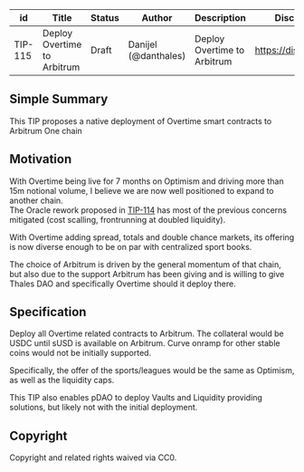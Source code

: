 | id | Title | Status | Author | Description | Discussions to | Created |
| ----------- | ----------- | ----------- | ----------- | ----------- | ----------- | ----------- |
| TIP-115 | Deploy Overtime to Arbitrum | Draft | Danijel (@danthales) |  Deploy Overtime to Arbitrum| https://discord.gg/thales | 2022-12-17
 
## Simple Summary

This TIP proposes a native deployment of Overtime smart contracts to Arbitrum One chain 
 
## Motivation

With Overtime being live for 7 months on Optimism and driving more than 15m notional volume, I believe we are now well positioned to expand to another chain.  
The Oracle rework proposed in [TIP-114](https://github.com/thales-markets/thales-improvement-proposals/blob/main/TIPs/TIP-114.md) has most of the previous concerns  mitigated (cost scalling, frontrunning at doubled liquidity).  

With Overtime adding spread, totals and double chance markets, its offering is now diverse enough to be on par with centralized sport books.   

The choice of Arbitrum is driven by the general momentum of that chain, but also due to the support Arbitrum has been giving and is willing to give Thales DAO and specifically Overtime should it deploy there.
    
## Specification 

Deploy all Overtime related contracts to Arbitrum. The collateral would be USDC until sUSD is available on Arbitrum. Curve onramp for other stable coins would not be initially supported.  

Specifically, the offer of the sports/leagues would be the same as Optimism, as well as the liquidity caps.  

This TIP also enables pDAO to deploy Vaults and Liquidity providing solutions, but likely not with the initial deployment.

 
## Copyright
 
Copyright and related rights waived via CC0.

